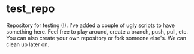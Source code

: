 # test_repo
Repository for testing (!). I've added a couple of ugly scripts to have something here. Feel free to play around, create a branch, push, pull, etc. 
You can also create your own repository or fork someone else's. We can clean up later on.
